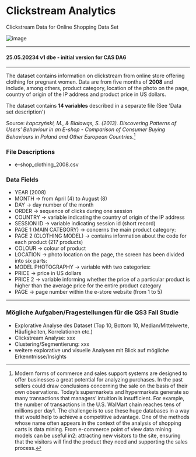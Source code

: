 # Clickstream Analytics

Clickstream Data for Online Shopping Data Set  

![image](https://github.com/sawubona-gmbh/CAS-DA/assets/52699611/265b4db8-7465-4f15-8fb7-e27196258285)

---  
#### 25.05.20234 v1 dbe - initial version for CAS DA6
---  
The dataset contains information on clickstream from online store offering clothing for pregnant women. 
Data are from five months of **2008** and include, among others, product category, location of the photo on the page, country of origin of the IP address and product price in US dollars.

The dataset contains **14 variables** described in a separate file (See 'Data set description')

Source:
*Łapczyński, M., & Białowąs, S. (2013). Discovering Patterns of Users' Behaviour in an E-shop - Comparison of Consumer Buying Behaviours in Poland and Other European Countries.*[^1]

[^1]: Modern forms of commerce and sales support systems are designed to offer businesses a great potential for analyzing purchases. In the past sellers could draw conclusions concerning the sale on the basis of their own observations. Today’s supermarkets and hypermarkets generate so many transactions that managers’ intuition is insufficient. For example, the number of transactions in the U.S. WalMart chain reaches tens of millions per day1. The challenge is to use these huge databases in a way that would help to achieve a competitive advantage. One of the methods whose name often appears in the context of the analysis of shopping carts is data mining. From e-commerce point of view data mining models can be useful in2: attracting new visitors to the site, ensuring that the visitors will find the product they need and supporting the sales process.

### File Descriptions  
+ e-shop_clothing_2008.csv


### Data Fields   
+ YEAR (2008)
+ MONTH -> from April (4) to August (8)
+ DAY -> day number of the month
+ ORDER -> sequence of clicks during one session
+ COUNTRY -> variable indicating the country of origin of the IP address 
+ SESSION ID -> variable indicating session id (short record)
+ PAGE 1 (MAIN CATEGORY) -> concerns the main product category:
+ PAGE 2 (CLOTHING MODEL) -> contains information about the code for each product (217 products)
+ COLOUR -> colour of product
+ LOCATION -> photo location on the page, the screen has been divided into six parts:
+ MODEL PHOTOGRAPHY -> variable with two categories: 
+ PRICE -> price in US dollars
+ PRICE 2 -> variable informing whether the price of a particular product is higher than the average price for the entire product category
+ PAGE -> page number within the e-store website (from 1 to 5) 


---   
### Mögliche Aufgaben/Fragestellungen für die QS3 Fall Studie    
+ Explorative Analyse des Dataset (Top 10, Bottom 10, Median/Mittelwerte, Häufigkeiten, Korrelationen etc.)
+ Clickstream Analyse: xxx
+ Clustering/Segmentierung: xxx
+ weitere explorative und visuelle Analysen mit Blick auf mögliche Erkenntnisse/Insights

